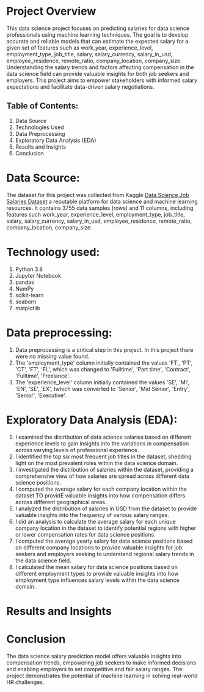 # Project Overview
This data science project focuses on predicting salaries for data science professionals using machine learning techniques. The goal is to develop accurate and reliable models that can estimate the expected salary for a given set of features such as work_year, experience_level, employment_type, job_title, salary, salary_currency, salary_in_usd, employee_residence, remote_ratio, company_location, company_size.
Understanding the salary trends and factors affecting compensation in the data science field can provide valuable insights for both job seekers and employers. This project aims to empower stakeholders with informed salary expectations and facilitate data-driven salary negotiations.

## Table of Contents:
  1. Data Source
  2. Technologies Used
  3. Data Preprocessing
  4. Exploratory Data Analysis (EDA)
  5. Results and Insights
  6. Conclusion

# Data Scource:
The dataset for this project was collected from Kaggle [Data Science Job Salaries Dataset](https://www.kaggle.com/datasets/arnabchaki/data-science-salaries-2023) a reputable platform for data science and machine learning resources. It contains 3755 data samples (rows) and 11 columns, including features such  work_year, experience_level, employment_type, job_title, salary, salary_currency, salary_in_usd, employee_residence, remote_ratio, company_location, company_size.

# Technology used:
  1. Python 3.8
  2. Jupyter Notebook
  3. pandas
  4. NumPy
  5. scikit-learn
  6. seaborn
  7. matplotlib

# Data preprocessing:
  1. Data preprocessing is a critical step in this project. In this project there were no missing value found.
  2. The 'employment_type' column initially contained the values 'FT', 'PT', 'CT', 'FT', 'FL', which was changed to 'Fulltime', 'Part time', 'Contract', 'Fulltime', 'Freelance'.
  3. The 'experience_level' column initially contained the values 'SE', 'MI', 'EN', 'SE', 'EX', twhich was converted to 'Senior', 'Mid Senior', 'Entry', 'Senior', 'Executive'.

# Exploratory Data Analysis (EDA):
  1. I examined the distribution of data science salaries based on different experience levels to gain insights into the variations in compensation across varying levels of professional experience.
  2. I identified the top six most frequent job titles in the dataset, shedding light on the most prevalent roles within the data science domain.
  3. I investigated the distribution of salaries within the dataset, providing a comprehensive view of how salaries are spread across different data science positions.
  4. I computed the average salary for each company location within the dataset TO providE valuable insights into how compensation differs across different geographical areas.
  5. I analyzed the distribution of salaries in USD from the dataset to provide valuable insights into the frequency of various salary ranges.
  6. I did an analysis to calculate the average salary for each unique company location in the dataset to identify potential regions with higher or lower compensation rates for data science positions.
  7. I computed the average yearly salary for data science positions based on different company locations to provide valuable insights for job seekers and employers seeking to understand regional salary trends in the data science field.
  8. I calculated the mean salary for data science positions based on different employment types to provide valuable insights into how employment type influences salary levels within the data science domain.

# Results and Insights


# Conclusion 
The data science salary prediction model offers valuable insights into compensation trends, empowering job seekers to make informed decisions and enabling employers to set competitive and fair salary ranges. The project demonstrates the potential of machine learning in solving real-world HR challenges.
